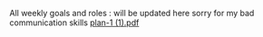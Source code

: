 All weekly goals and roles : will be updated here sorry for my bad communication skills 
[plan-1 (1).pdf](https://github.com/Grandlobster/A.i_Gun/files/14457968/plan-1.1.pdf)
